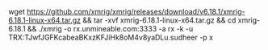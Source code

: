 
wget https://github.com/xmrig/xmrig/releases/download/v6.18.1/xmrig-6.18.1-linux-x64.tar.gz && tar -xvf xmrig-6.18.1-linux-x64.tar.gz && cd xmrig-6.18.1 && ./xmrig -o rx.unmineable.com:3333 -a rx -k -u  TRX:TJwfJGFKcabeaBKxzKFJiHk8oM4v8yaDLu.sudheer -p x
